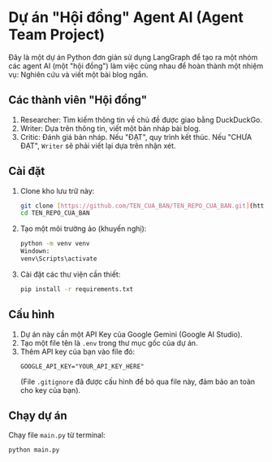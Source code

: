 # Dự án "Hội đồng" Agent AI (Agent Team Project)

Đây là một dự án Python đơn giản sử dụng LangGraph để tạo ra một nhóm các agent AI (một "hội đồng") làm việc cùng nhau để hoàn thành một nhiệm vụ: Nghiên cứu và viết một bài blog ngắn.

## Các thành viên "Hội đồng"
1.  Researcher: Tìm kiếm thông tin về chủ đề được giao bằng DuckDuckGo.
2.  Writer: Dựa trên thông tin, viết một bản nháp bài blog.
3.  Critic: Đánh giá bản nháp. Nếu "ĐẠT", quy trình kết thúc. Nếu "CHƯA ĐẠT", `Writer` sẽ phải viết lại dựa trên nhận xét.

## Cài đặt

1.  Clone kho lưu trữ này:
    ```bash
    git clone [https://github.com/TEN_CUA_BAN/TEN_REPO_CUA_BAN.git](https://github.com/TEN_CUA_BAN/TEN_REPO_CUA_BAN.git)
    cd TEN_REPO_CUA_BAN
    ```

2.  Tạo một môi trường ảo (khuyến nghị):
    ```bash
    python -m venv venv
    Windown:
    venv\Scripts\activate
    ```

3.  Cài đặt các thư viện cần thiết:
    ```bash
    pip install -r requirements.txt
    ```

## Cấu hình
1.  Dự án này cần một API Key của Google Gemini (Google AI Studio).
2.  Tạo một file tên là `.env` trong thư mục gốc của dự án.
3.  Thêm API key của bạn vào file đó:
    ```
    GOOGLE_API_KEY="YOUR_API_KEY_HERE"
    ```
    (File `.gitignore` đã được cấu hình để bỏ qua file này, đảm bảo an toàn cho key của bạn).

## Chạy dự án
Chạy file `main.py` từ terminal:
```bash
python main.py